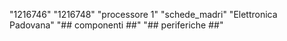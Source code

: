 "1216746"
"1216748"
"processore 1"
"schede_madri"
"Elettronica Padovana"
"## componenti ##"
"## periferiche ##"
